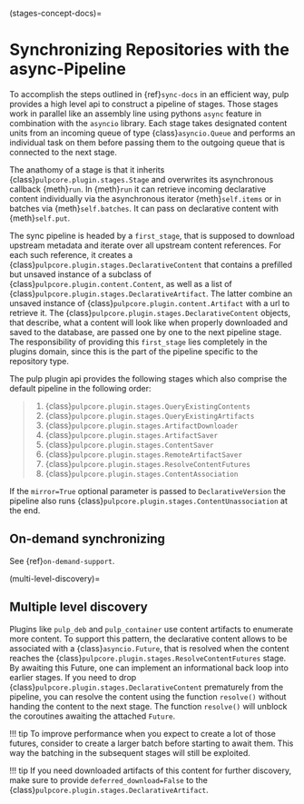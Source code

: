(stages-concept-docs)=

# Synchronizing Repositories with the async-Pipeline

To accomplish the steps outlined in {ref}`sync-docs` in an efficient way, pulp provides a high
level api to construct a pipeline of stages. Those stages work in parallel like an assembly line
using pythons `async` feature in combination with the `asyncio` library. Each stage takes
designated content units from an incoming queue of type {class}`asyncio.Queue` and performs an
individual task on them before passing them to the outgoing queue that is connected to the next
stage.

The anathomy of a stage is that it inherits {class}`pulpcore.plugin.stages.Stage` and overwrites
its asynchronous callback {meth}`run`.
In {meth}`run` it can retrieve incoming declarative content individually via the asynchronous
iterator {meth}`self.items` or in batches via {meth}`self.batches`.
It can pass on declarative content with {meth}`self.put`.

The sync pipeline is headed by a `first_stage`, that is supposed to download upstream metadata
and iterate over all upstream content references. For each such reference, it creates a
{class}`pulpcore.plugin.stages.DeclarativeContent` that contains a prefilled but unsaved instance
of a subclass of {class}`pulpcore.plugin.content.Content`, as well as a list of
{class}`pulpcore.plugin.stages.DeclarativeArtifact`. The latter combine an unsaved instance of
{class}`pulpcore.plugin.content.Artifact` with a url to retrieve it.
The {class}`pulpcore.plugin.stages.DeclarativeContent` objects, that describe, what a content will
look like when properly downloaded and saved to the database, are passed one by one to the next
pipeline stage.
The responsibility of providing this `first_stage` lies completely in the plugins domain, since
this is the part of the pipeline specific to the repository type.

The pulp plugin api provides the following stages which also comprise the default pipeline in the
following order:

> 1. {class}`pulpcore.plugin.stages.QueryExistingContents`
> 2. {class}`pulpcore.plugin.stages.QueryExistingArtifacts`
> 3. {class}`pulpcore.plugin.stages.ArtifactDownloader`
> 4. {class}`pulpcore.plugin.stages.ArtifactSaver`
> 5. {class}`pulpcore.plugin.stages.ContentSaver`
> 6. {class}`pulpcore.plugin.stages.RemoteArtifactSaver`
> 7. {class}`pulpcore.plugin.stages.ResolveContentFutures`
> 8. {class}`pulpcore.plugin.stages.ContentAssociation`

If the `mirror=True` optional parameter is passed to `DeclarativeVersion` the pipeline also runs
{class}`pulpcore.plugin.stages.ContentUnassociation` at the end.

## On-demand synchronizing

See {ref}`on-demand-support`.

(multi-level-discovery)=

## Multiple level discovery

Plugins like `pulp_deb` and `pulp_container` use content artifacts to enumerate more content.
To support this pattern, the declarative content allows to be associated with a
{class}`asyncio.Future`, that is resolved when the content reaches the
{class}`pulpcore.plugin.stages.ResolveContentFutures` stage.
By awaiting this Future, one can implement an informational back loop into earlier stages.
If you need to drop {class}`pulpcore.plugin.stages.DeclarativeContent` prematurely from the
pipeline, you can resolve the content using the function `resolve()` without handing
the content to the next stage. The function `resolve()` will unblock the coroutines awaiting the
attached `Future`.

!!! tip
To improve performance when you expect to create a lot of those futures, consider to
create a larger batch before starting to await them. This way the batching in the subsequent
stages will still be exploited.


!!! tip
If you need downloaded artifacts of this content for further discovery, make sure to
provide `deferred_download=False` to the
{class}`pulpcore.plugin.stages.DeclarativeArtifact`.

